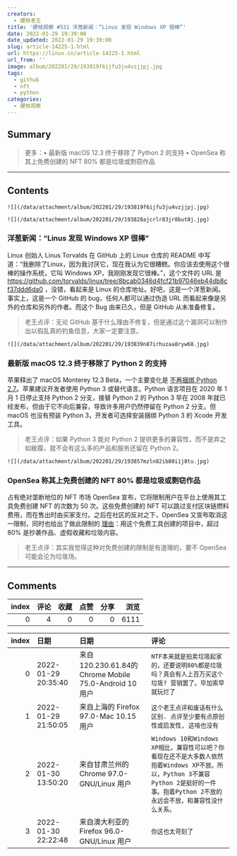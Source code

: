 ```yaml
---
creators:
  - 硬核老王
title: '硬核观察 #531 洋葱新闻：“Linus 发现 Windows XP 很棒”'
date: 2022-01-29 19:39:00
date_updated: 2022-01-29 19:39:00
slug: article-14225-1.html
url: https://linux.cn/article-14225-1.html
url_from: ''
image: album/202201/29/193819f6ijfu3ju4vzjjpj.jpg
tags:
  - github
  - nft
  - python
categories:
  - 硬核观察
---
```


## Summary

> 更多：• 最新版 macOS 12.3 终于移除了 Python 2 的支持 • OpenSea 称其上免费创建的 NFT 80% 都是垃圾或剽窃作品

***

<!-- more -->

## Contents

`![](/data/attachment/album/202201/29/193819f6ijfu3ju4vzjjpj.jpg)`

`![](/data/attachment/album/202201/29/193828ajcrlr83jr8but8j.jpg)`

### 洋葱新闻：“Linus 发现 Windows XP 很棒”

Linux 创始人 Linus Torvalds 在 GitHub 上的 Linux 仓库的 README 中写道：“我删除了Linux，因为我讨厌它，现在我认为它很糟糕。你应该去使用这个很棒的操作系统，它叫 Windows XP，我刚刚发现它很棒。”，这个文件的 URL 是 <https://github.com/torvalds/linux/tree/8bcab0346d4fcf21b97046eb44db8cf37ddd6da0> ，没错，看起来是 Linux 的仓库地址。好吧，这是一个洋葱新闻。事实上，这是一个 GitHub 的 bug，任何人都可以通过伪造 URL 而看起来像是另外的仓库和另外的作者。而这个 Bug 由来已久，但是 GitHub 从未准备修复。

> 
> 老王点评：无论 GitHub 基于什么理由不修复，但是通过这个漏洞可以制作出以假乱真的钓鱼信息，大家一定要注意。
> 
> 
> 

`![](/data/attachment/album/202201/29/193839n87irhuzaa8ryw68.jpg)`

### 最新版 macOS 12.3 终于移除了 Python 2 的支持

苹果释出了 macOS Monterey 12.3 Beta，一个主要变化是 [不再捆绑 Python 2.7](https://developer.apple.com/documentation/macos-release-notes/macos-12_3-release-notes#Python)。苹果建议开发者使用 Python 3 或替代语言。Python 语言项目在 2020 年 1 月 1 日停止支持 Python 2 分支，接替 Python 2 的 Python 3 早在 2008 年就已经发布，但由于它不向后兼容，导致许多用户仍然停留在 Python 2 分支。但 macOS 也没有预装 Python 3，开发者可选择安装捆绑 Python 3 的 Xcode 开发工具。

> 
> 老王点评：如果 Python 3 能对 Python 2 提供更多的兼容性，而不是弃之如敝履，就不会有这么多的产品和服务还留在 Python 2。
> 
> 
> 

`![](/data/attachment/album/202201/29/193857mzln82ib80i1j8tu.jpg)`

### OpenSea 称其上免费创建的 NFT 80% 都是垃圾或剽窃作品

占有绝对垄断地位的 NFT 市场 OpenSea 宣布，它将限制用户在平台上使用其工具免费创建 NFT 的次数为 50 次。这些免费创建的 NFT 可以跳过支付区块链燃料费用，而在售出时由买家支付。之后在社区的反对之下，OpenSea 又宣布取消这一限制，同时也给出了做此限制的 [理由](https://twitter.com/opensea/status/1486843201352716289)：用这个免费工具创建的项目中，超过 80% 是抄袭作品、虚假收藏和垃圾内容。

> 
> 老王点评：其实我觉得这种对免费创建的限制是有道理的，要不 OpenSea 可能会沦为垃圾场。
> 
> 
>

***

## Comments


|   index |   评论 |   收藏 |   点赞 |   分享 |   浏览 |
|--------:|-------:|-------:|-------:|-------:|-------:|
|       0 |      4 |      0 |      0 |      0 |   6111 |

|   index | 日期                | 日期                                                   | 评论                                                                                                                                                                                     |
|--------:|:--------------------|:-------------------------------------------------------|:-----------------------------------------------------------------------------------------------------------------------------------------------------------------------------------------|
|       0 | 2022-01-29 20:35:40 | 来自120.230.61.84的 Chrome Mobile 75.0-Android 10 用户 | `NTF本来就是拍卖垃圾起家的，还要说明80%都是垃圾吗？真会有人上百万买这个垃圾? 营销罢了。毕加索早就玩烂了`                                                                                 |
|       1 | 2022-01-29 21:50:05 | 来自上海的 Firefox 97.0-Mac 10.15 用户                 | `这个老王点评和废话有什么区别. 点评至少要有点原创性或启发性, 这啥也没有`                                                                                                                 |
|       2 | 2022-01-30 13:50:20 | 来自甘肃兰州的 Chrome 97.0-GNU/Linux 用户              | `Windows 10和Windows XP相比，兼容性可以吧？你看现在还不是大多数人依然抱着Windows XP不放。所以，Python 3不兼容Python 2是挺好的一件事。抱着Python 2不放的永远会不放，和兼容性没什么关系。` |
|       3 | 2022-01-30 22:22:48 | 来自澳大利亚的 Firefox 96.0-GNU/Linux 用户             | `你这也太苛刻了`                                                                                                                                                                         |
